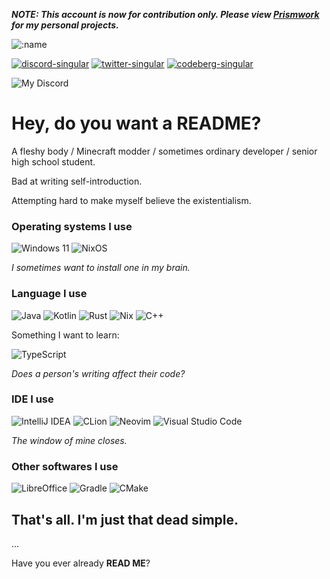 ***NOTE: This account is now for contribution only. Please view [Prismwork](https://github.com/Prismwork) for my personal projects.***

![:name](https://count.getloli.com/get/@Flamarine)

[![discord-singular](https://cdn.jsdelivr.net/npm/@intergrav/devins-badges@2/assets/cozy/social/discord-singular_vector.svg)](https://discord.gg/zfPcG37uvm)
[![twitter-singular](https://cdn.jsdelivr.net/npm/@intergrav/devins-badges@2/assets/cozy/social/twitter-singular_vector.svg)](https://twitter.com/pkstBasaltLand)
[![codeberg-singular](https://cdn.jsdelivr.net/npm/@intergrav/devins-badges@2/assets/cozy/social/codeberg-singular_vector.svg)](https://codeberg.org/Flamarine)

![My Discord](https://discord-readme-badge.vercel.app/api?id=952405482012815410)

# Hey, do you want a README?

A fleshy body / Minecraft modder / sometimes ordinary developer / senior high school student.

Bad at writing self-introduction.

Attempting hard to make myself believe the existentialism.

### Operating systems I use

![Windows 11](https://img.shields.io/badge/Windows%2011-%230079d5.svg?style=for-the-badge&logo=Windows%2011&logoColor=white)
![NixOS](https://img.shields.io/badge/NIXOS-5277C3.svg?style=for-the-badge&logo=NixOS&logoColor=white)

*I sometimes want to install one in my brain.*

### Language I use

![Java](https://img.shields.io/badge/java-%23ED8B00.svg?style=for-the-badge&logo=openjdk&logoColor=white)
![Kotlin](https://img.shields.io/badge/kotlin-%237F52FF.svg?style=for-the-badge&logo=kotlin&logoColor=white)
![Rust](https://img.shields.io/badge/rust-%23000000.svg?style=for-the-badge&logo=rust&logoColor=white)
![Nix](https://img.shields.io/badge/NIX-5277C3.svg?style=for-the-badge&logo=NixOS&logoColor=white)
![C++](https://img.shields.io/badge/c++-%2300599C.svg?style=for-the-badge&logo=c%2B%2B&logoColor=white)

Something I want to learn:

![TypeScript](https://img.shields.io/badge/typescript-%23007ACC.svg?style=for-the-badge&logo=typescript&logoColor=white)

*Does a person's writing affect their code?*

### IDE I use

![IntelliJ IDEA](https://img.shields.io/badge/IntelliJIDEA-000000.svg?style=for-the-badge&logo=intellij-idea&logoColor=white)
![CLion](https://img.shields.io/badge/CLion-black?style=for-the-badge&logo=clion&logoColor=white)
![Neovim](https://img.shields.io/badge/NeoVim-%2357A143.svg?&style=for-the-badge&logo=neovim&logoColor=white)
![Visual Studio Code](https://img.shields.io/badge/Visual%20Studio%20Code-0078d7.svg?style=for-the-badge&logo=visual-studio-code&logoColor=white)

*The window of mine closes.*

### Other softwares I use

![LibreOffice](https://img.shields.io/badge/LibreOffice-%2318A303?style=for-the-badge&logo=LibreOffice&logoColor=white)
![Gradle](https://img.shields.io/badge/Gradle-02303A.svg?style=for-the-badge&logo=Gradle&logoColor=white)
![CMake](https://img.shields.io/badge/CMake-%23008FBA.svg?style=for-the-badge&logo=cmake&logoColor=white)

## That's all. I'm just that dead simple.

...

Have you ever already **READ ME**?
